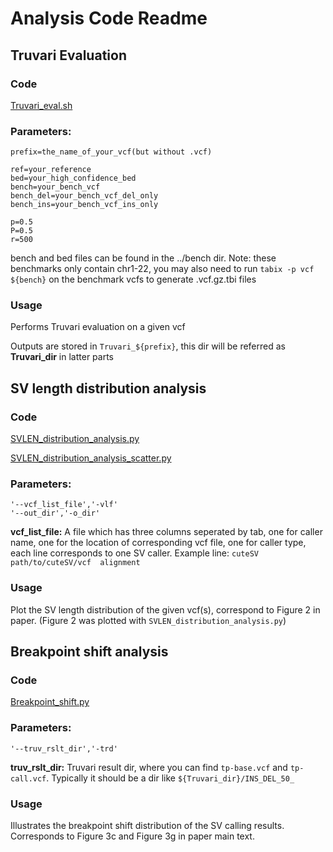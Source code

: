 # Analysis Code Readme

## Truvari Evaluation
### Code
[Truvari_eval.sh](https://github.com/maiziezhoulab/LRSV_combo/blob/main/bin/Truvari_eval.sh)

### Parameters:
```
prefix=the_name_of_your_vcf(but without .vcf)

ref=your_reference
bed=your_high_confidence_bed
bench=your_bench_vcf
bench_del=your_bench_vcf_del_only
bench_ins=your_bench_vcf_ins_only

p=0.5
P=0.5
r=500
```
bench and bed files can be found in the ../bench dir. Note: these benchmarks only contain chr1-22, you may also need to run `tabix -p vcf ${bench}` on the benchmark vcfs to generate .vcf.gz.tbi files 

### Usage
Performs Truvari evaluation on a given vcf

Outputs are stored in `Truvari_${prefix}`, this dir will be referred as **Truvari_dir** in latter parts

## SV length distribution analysis
### Code
[SVLEN_distribution_analysis.py](https://github.com/maiziezhoulab/LRSV_combo/blob/main/bin/SVLEN_distribution_analysis.py)

[SVLEN_distribution_analysis_scatter.py](https://github.com/maiziezhoulab/LRSV_combo/blob/main/bin/SVLEN_distribution_analysis_scatter.py)

### Parameters:
```
'--vcf_list_file','-vlf'
'--out_dir','-o_dir'
```
**vcf_list_file:** A file which has three columns seperated by tab, one for caller name, one for the location of corresponding vcf file, one for caller type, each line corresponds to one SV caller. Example line:  `cuteSV  path/to/cuteSV/vcf  alignment`

### Usage
Plot the SV length distribution of the given vcf(s), correspond to Figure 2 in paper. (Figure 2 was plotted with `SVLEN_distribution_analysis.py`)

## Breakpoint shift analysis
### Code
[Breakpoint_shift.py](https://github.com/maiziezhoulab/LRSV_combo/blob/main/bin/Breakpoint_shift.py)

### Parameters:
```
'--truv_rslt_dir','-trd'
```
**truv_rslt_dir:** Truvari result dir, where you can find `tp-base.vcf` and `tp-call.vcf`. Typically it should be a dir like `${Truvari_dir}/INS_DEL_50_`

### Usage
Illustrates the breakpoint shift distribution of the SV calling results. Corresponds to Figure 3c and Figure 3g in paper main text.

